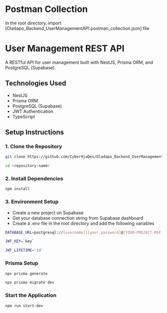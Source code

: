 ###
# Postman Collection
In the root directory, import [Oladapo_Backend_UserManagementAPI.postman_collection.json] file

# User Management REST API

A RESTful API for user management built with NestJS, Prisma ORM, and PostgreSQL (Supabase).

## Technologies Used
- NestJS
- Prisma ORM
- PostgreSQL (Supabase)
- JWT Authentication
- TypeScript


## Setup Instructions

### 1. Clone the Repository

```bash
git clone https://github.com/Cyber9jaDev/Oladapo_Backend_UserManagementAPI.git
```
```bash
cd <repository-name>
```
###  2. Install Dependencies
```bash
npm install
```

### 3. Environment Setup
- Create a new project on Supabase
- Get your database connection string from Supabase dashboard
- Create a .env file in the root directory and add the following variables
```bash
DATABASE_URL=postgresql://[username]:[your_password]@[YOUR-PROJECT-REF].supabase.com:5432/postgres
```
```bash
JWT_KEY=`key`
```
```bash
JWT_LIFETIME='1d'
```

### Prisma Setup
```bash
npx prisma generate
```
```bash
npx prisma migrate dev
```

### Start the Application 
```bash
npm run start:dev
```
